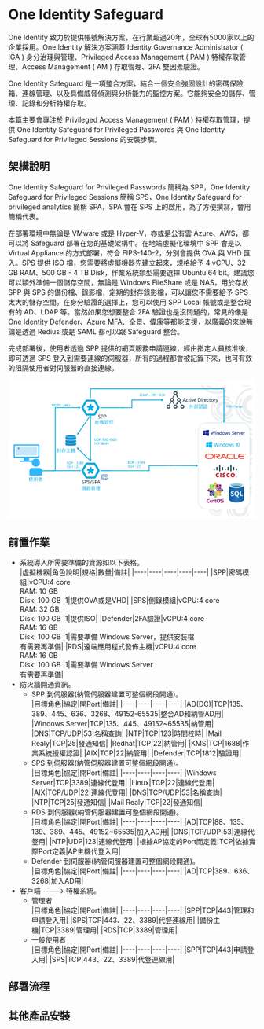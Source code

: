 # One Identity Safeguard <br>
One Identity 致力於提供帳號解決方案，在行業超過20年，全球有5000家以上的企業採用。One Identity 解決方案涵蓋 Identity Governance Administrator ( IGA ) 身分治理與管理、Privileged Access Management ( PAM ) 特權存取管理、Access Management ( AM ) 存取管理、2FA 雙因素驗證。<br>

One Identity Safeguard 是一項整合方案，結合一個安全強固設計的密碼保險箱、連線管理、以及具備威脅偵測與分析能力的監控方案。它能夠安全的儲存、管理、記錄和分析特權存取。<br>

本篇主要會專注於 Privileged Access Management ( PAM ) 特權存取管理，提供 One Identity Safeguard for Privileged Passwords 與 One Identity Safeguard for Privileged Sessions 的安裝步驟。<br>

## 架構說明 <br>

One Identity Safeguard for Privileged Passwords 簡稱為 SPP，One Identity Safeguard for Privileged Sessions 簡稱 SPS，One Identity Safeguard for privileged analytics 簡稱 SPA，SPA 會在 SPS 上的啟用，為了方便撰寫，會用簡稱代表。<br>

在部署環境中無論是 VMware 或是 Hyper-V，亦或是公有雲 Azure、AWS，都可以將 Safeguard 部署在您的基礎架構中。在地端虛擬化環境中 SPP 會是以 Virtual Appliance 的方式部署，符合 FIPS-140-2，分別會提供 OVA 與 VHD 匯入。SPS 提供 ISO 檔，您需要將虛擬機器先建立起來，規格給予 4 vCPU、32 GB RAM、500 GB - 4 TB Disk，作業系統類型需要選擇 Ubuntu 64 bit。建議您可以額外準備一個儲存空間，無論是 Windows FileShare 或是 NAS，用於存放SPP 與 SPS 的備份檔、錄影檔，定期的封存錄影檔，可以讓您不需要給予 SPS 太大的儲存空間。在身分驗證的選擇上，您可以使用 SPP Local 帳號或是整合現有的 AD、LDAP 等。當然如果您想要整合 2FA 驗證也是沒問題的，常見的像是 One Identity Defender、Azure MFA、全景、偉康等都能支援，以廣義的來說無論是透過 Redius 或是 SAML 都可以跟 Safeguard 整合。<br>

完成部署後，使用者透過 SPP 提供的網頁服務申請連線，經由指定人員核准後，即可透過 SPS 登入到需要連線的伺服器，所有的過程都會被記錄下來，也可有效的阻隔使用者對伺服器的直接連線。

![GITHUB](/images/architecture.png "architecture")<br>

## 前置作業 <br>

- 系統導入所需要準備的資源如以下表格。<br>
  |虛擬機器|角色說明|規格|數量|備註|
  |----|----|----|----|----|
  |SPP|密碼模組|vCPU:4 core <br> RAM: 10 GB <br> Disk: 100 GB |1|提供OVA或是VHD|
  |SPS|側錄模組|vCPU:4 core <br> RAM: 32 GB <br> Disk: 100 GB |1|提供ISO|
  |Defender|2FA驗證|vCPU:4 core <br> RAM: 16 GB <br> Disk: 100 GB |1|需要準備 Windows Server，提供安裝檔<br> 有需要再準備|
  |RDS|遠端應用程式發佈主機|vCPU:4 core <br> RAM: 16 GB <br> Disk: 100 GB |1|需要準備 Windows Server <br> 有需要再準備|
- 防火牆開通資訊。<br>
  - SPP 到伺服器(納管伺服器建置可整個網段開通)。<br>
  |目標角色|協定|開Port|備註|
  |----|----|----|----|
  |AD(DC)|TCP|135、389、445、636、3268、49152-65535|整合AD和納管AD用|
  |Windows Server|TCP|135、445、49152~65535|納管用|
  |DNS|TCP/UDP|53|名稱查詢|
  |NTP|TCP|123|時間校時|
  |Mail Realy|TCP|25|發通知信|
  |Redhat|TCP|22|納管用|
  |KMS|TCP|1688|作業系統授權認證|
  |AIX|TCP|22|納管用|
  |Defender|TCP|1812|驗證用|
  - SPS 到伺服器(納管伺服器建置可整個網段開通)。<br>
  |目標角色|協定|開Port|備註|
  |----|----|----|----|
  |Windows Server|TCP|3389|連線代登用|
  |Linux|TCP|22|連線代登用|
  |AIX|TCP/UDP|22|連線代登用|
  |DNS|TCP/UDP|53|名稱查詢|
  |NTP|TCP|25|發通知信|
  |Mail Realy|TCP|22|發通知信|
  - RDS 到伺服器(納管伺服器建置可整個網段開通)。<br>
  |目標角色|協定|開Port|備註|
  |----|----|----|----|
  |AD|TCP|88、135、139、389、445、49152~65535|加入AD用|
  |DNS|TCP/UDP|53|連線代豋用|
  |NTP|UDP|123|連線代豋用|
  |根據AP協定的Port而定義|TCP|依據實際Port定義|AP主機代登入用|
  - Defender 到伺服器(納管伺服器建置可整個網段開通)。<br>
  |目標角色|協定|開Port|備註|
  |----|----|----|----|
  |AD|TCP|389、636、3268|加入AD用|
- 客戶端 ----> 特權系統。<br>
  - 管理者<br>
  |目標角色|協定|開Port|備註|
  |----|----|----|----|
  |SPP|TCP|443|管理和申請登入用|
  |SPS|TCP|443、22、3389|代豋連線用|
  |備份主機|TCP|3389|管理用|
  |RDS|TCP|3389|管理用|
  - 一般使用者<br>
  |目標角色|協定|開Port|備註|
  |----|----|----|----|
  |SPP|TCP|443|申請登入用|
  |SPS|TCP|443、22、3389|代豋連線用|
  
## 部署流程 <br>

## 其他產品安裝 <br>



